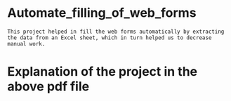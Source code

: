 # Automate_filling_of_web_forms
    This project helped in fill the web forms automatically by extracting the data from an Excel sheet, which in turn helped us to decrease manual work.
# Explanation of the project in the above pdf file

